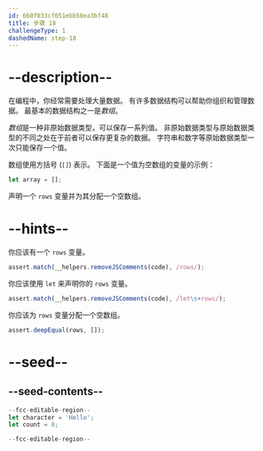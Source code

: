 ```yaml
---
id: 660f033cf051ebb50ea3bf48
title: 步骤 18
challengeType: 1
dashedName: step-18
---
```


# --description--

在编程中，你经常需要处理大量数据。 有许多数据结构可以帮助你组织和管理数据。 最基本的数据结构之一是<dfn>数组</dfn>。

<dfn>数组</dfn>是一种非原始数据类型，可以保存一系列值。 非原始数据类型与原始数据类型的不同之处在于前者可以保存更复杂的数据。 字符串和数字等原始数据类型一次只能保存一个值。

数组使用方括号 (`[]`) 表示。 下面是一个值为空数组的变量的示例：

```js
let array = [];
```

声明一个 `rows` 变量并为其分配一个空数组。

# --hints--

你应该有一个 `rows` 变量。

```js
assert.match(__helpers.removeJSComments(code), /rows/);
```

你应该使用 `let` 来声明你的 `rows` 变量。

```js
assert.match(__helpers.removeJSComments(code), /let\s+rows/);
```

你应该为 `rows` 变量分配一个空数组。

```js
assert.deepEqual(rows, []);
```


# --seed--

## --seed-contents--

```js
--fcc-editable-region--
let character = 'Hello';
let count = 8;

--fcc-editable-region--
```
